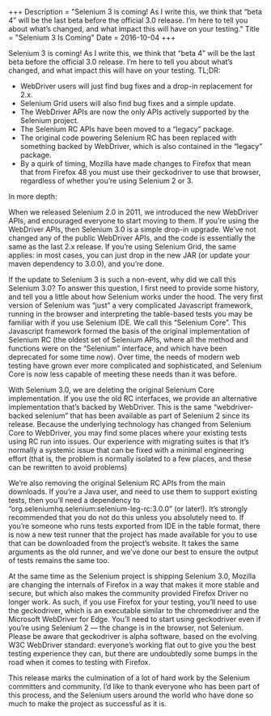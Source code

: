 +++
Description = "Selenium 3 is coming! As I write this, we think that “beta 4” will be the last beta before the official 3.0 release. I’m here to tell you about what’s changed, and what impact this will have on your testing."
Title = "Selenium 3 Is Coming"
Date = 2016-10-04
+++

Selenium 3 is coming! As I write this, we think that “beta 4” will be the last beta before the official 3.0 release. I’m here to tell you about what’s changed, and what impact this will have on your testing.
TL;DR:

- WebDriver users will just find bug fixes and a drop-in replacement for 2.x.
- Selenium Grid users will also find bug fixes and a simple update.
- The WebDriver APIs are now the only APIs actively supported by the Selenium project.
- The Selenium RC APIs have been moved to a “legacy” package.
- The original code powering Selenium RC has been replaced with something backed by WebDriver, which is also contained in the “legacy” package.
- By a quirk of timing, Mozilla have made changes to Firefox that mean that from Firefox 48 you must use their geckodriver to use that browser, regardless of whether you’re using Selenium 2 or 3.

In more depth:

When we released Selenium 2.0 in 2011, we introduced the new WebDriver APIs, and encouraged everyone to start moving to them. If you’re using the WebDriver APIs, then Selenium 3.0 is a simple drop-in upgrade. We’ve not changed any of the public WebDriver APIs, and the code is essentially the same as the last 2.x release. If you’re using Selenium Grid, the same applies: in most cases, you can just drop in the new JAR (or update your maven dependency to 3.0.0), and you’re done.

If the update to Selenium 3 is such a non-event, why did we call this Selenium 3.0? To answer this question, I first need to provide some history, and tell you a little about how Selenium works under the hood. The very first version of Selenium was “just” a very complicated Javascript framework, running in the browser and interpreting the table-based tests you may be familiar with if you use Selenium IDE. We call this “Selenium Core”. This Javascript framework formed the basis of the original implementation of Selenium RC (the oldest set of Selenium APIs, where all the method and functions were on the “Selenium” interface, and which have been deprecated for some time now). Over time, the needs of modern web testing have grown ever more complicated and sophisticated, and Selenium Core is now less capable of meeting these needs than it was before.

With Selenium 3.0, we are deleting the original Selenium Core implementation. If you use the old RC interfaces, we provide an alternative implementation that’s backed by WebDriver. This is the same “webdriver-backed selenium” that has been available as part of Selenium 2 since its release. Because the underlying technology has changed from Selenium Core to WebDriver, you may find some places where your existing tests using RC run into issues. Our experience with migrating suites is that it’s normally a systemic issue that can be fixed with a minimal engineering effort (that is, the problem is normally isolated to a few places, and these can be rewritten to avoid problems)

We’re also removing the original Selenium RC APIs from the main downloads. If you’re a Java user, and need to use them to support existing tests, then you’ll need a dependency to “org.seleniumhq.selenium:selenium-leg-rc:3.0.0” (or later!). It’s strongly recommended that you do not do this unless you absolutely need to.
If you’re someone who runs tests exported from IDE in the table format, there is now a new test runner that the project has made available for you to use that can be downloaded from the project’s website. It takes the same arguments as the old runner, and we’ve done our best to ensure the output of tests remains the same too.

At the same time as the Selenium project is shipping Selenium 3.0, Mozilla are changing the internals of Firefox in a way that makes it more stable and secure, but which also makes the community provided Firefox Driver no longer work. As such, if you use Firefox for your testing, you’ll need to use the geckodriver, which is an executable similar to the chromedriver and the Microsoft WebDriver for Edge. You’ll need to start using geckodriver even if you’re using Selenium 2 — the change is in the browser, not Selenium. Please be aware that geckodriver is alpha software, based on the evolving W3C WebDriver standard: everyone’s working flat out to give you the best testing experience they can, but there are undoubtedly some bumps in the road when it comes to testing with Firefox.

This release marks the culmination of a lot of hard work by the Selenium committers and community. I’d like to thank everyone who has been part of this process, and the Selenium users around the world who have done so much to make the project as successful as it is.